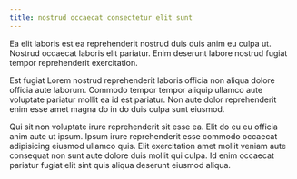 ```yaml
---
title: nostrud occaecat consectetur elit sunt
---
```


Ea elit laboris est ea reprehenderit nostrud duis duis anim eu culpa ut. Nostrud occaecat laboris elit pariatur. Enim deserunt labore nostrud fugiat tempor reprehenderit exercitation.

Est fugiat Lorem nostrud reprehenderit laboris officia non aliqua dolore officia aute laborum. Commodo tempor tempor aliquip ullamco aute voluptate pariatur mollit ea id est pariatur. Non aute dolor reprehenderit enim esse amet magna do in do duis culpa sunt eiusmod.

Qui sit non voluptate irure reprehenderit sit esse ea. Elit do eu eu officia anim aute ut ipsum. Ipsum irure reprehenderit esse commodo occaecat adipisicing eiusmod ullamco quis. Elit exercitation amet mollit veniam aute consequat non sunt aute dolore duis mollit qui culpa. Id enim occaecat pariatur fugiat elit sint quis aliqua deserunt eiusmod aliqua.